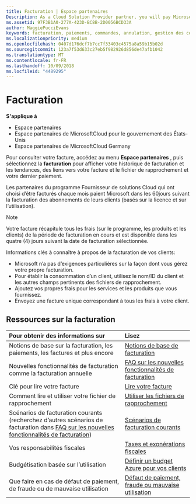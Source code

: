 ```yaml
---
title: Facturation | Espace partenaires
Description: As a Cloud Solution Provider partner, you will pay Microsoft 60 days in arrears for the license-based and usage-based subscriptions of your customers.
ms.assetid: 97F3B1A0-277A-423D-BC8B-2D0056BCD33A
author: MaggiePucciEvans
keywords: facturation, paiements, commandes, annulation, gestion des commandes, absence de paiement, fraude, mauvaise utilisation, taxes, exonérations fiscales, fichiers de rapprochement, fichier de rapprochement
ms.localizationpriority: medium
ms.openlocfilehash: 0407d176dcf7b7cc7f33403c4575a8a59b15b02d
ms.sourcegitcommit: 123a7f53d633c27eb5f982926d856de47afb1042
ms.translationtype: MT
ms.contentlocale: fr-FR
ms.lasthandoff: 10/09/2018
ms.locfileid: "4489295"
---
```

# <a name="billing"></a>Facturation

**S'applique à**

-  Espace partenaires
-  Espace partenaires de MicrosoftCloud pour le gouvernement des États-Unis
-  Espace partenaires de MicrosoftCloud Germany

Pour consulter votre facture, accédez au menu **Espace partenaires** , puis sélectionnez la **facturation** pour afficher votre historique de facturation et les tendances, des liens vers votre facture et le fichier de rapprochement et votre dernier paiement.

Les partenaires du programme Fournisseur de solutions Cloud qui ont choisi d’être facturés chaque mois paient Microsoft dans les 60jours suivant la facturation des abonnements de leurs clients (basés sur la licence et sur l’utilisation).

> [!NOTE]  
> Votre facture récapitule tous les frais (sur le programme, les produits et les clients) de la période de facturation en cours et est disponible dans les quatre (4) jours suivant la date de facturation sélectionnée.

Informations clés à connaître à propos de la facturation de vos clients:

-   Microsoft n’a pas d’exigences particulières sur la façon dont vous gérez votre propre facturation.
-   Pour établir la consommation d’un client, utilisez le nom/ID du client et les autres champs pertinents des fichiers de rapprochement.
-   Ajoutez vos propres frais pour les services et les produits que vous fournissez.
-   Envoyez une facture unique correspondant à tous les frais à votre client.

## <a name="billing-resources"></a>Ressources sur la facturation
|**Pour obtenir des informations sur**   |**Lisez**    |
|:-----------------------------|:-----------------|
|Notions de base sur la facturation, les paiements, les factures et plus encore   |[Notions de base de facturation](billing-basics.md)
|Nouvelles fonctionnalités de facturation comme la facturation annuelle   |[FAQ sur les nouvelles fonctionnalités de facturation](faq-about-new-billing-features.md)|
|Clé pour lire votre facture   |[Lire votre facture](read-your-bill.md)   |
|Comment lire et utiliser votre fichier de rapprochement   |[Utiliser les fichiers de rapprochement](use-the-reconciliation-files.md)|
|Scénarios de facturation courants (recherchez d’autres scénarios de facturation dans [FAQ sur les nouvelles fonctionnalités de facturation](faq-about-new-billing-features.md))|[Scénarios de facturation courants](common-billing-scenarios.md)|
|Vos responsabilités fiscales   | [Taxes et exonérations fiscales](tax-and-tax-exemptions.md)|
|Budgétisation basée sur l’utilisation    |[Définir un budget Azure pour vos clients](set-an-azure-spending-budget-for-your-customers.md)|
|Que faire en cas de défaut de paiement, de fraude ou de mauvaise utilisation   |[Défaut de paiement, fraude ou mauvaise utilisation](non-payment--fraud--or-misuse.md)|




















